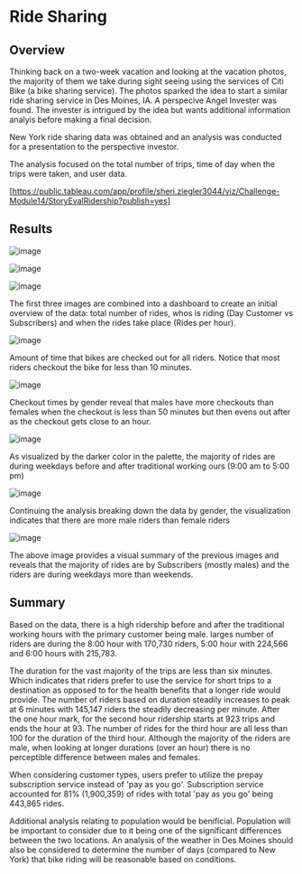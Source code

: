# Ride Sharing 
## Overview 
Thinking back on a two-week vacation and looking at the vacation photos, the majority of them we take during sight seeing using the services of Citi Bike (a bike sharing service). The photos sparked the idea to start a similar ride sharing service in Des Moines, IA. A perspecive Angel Invester was found. The invester is intrigued by the idea but wants additional information analyis before making a final decision. 

New York ride sharing data was obtained and an analysis was conducted for a presentation to the perspective investor. 

The analysis focused on the total number of trips, time of day when the trips were taken, and user data. 

[https://public.tableau.com/app/profile/sheri.ziegler3044/viz/Challenge-Module14/StoryEvalRidership?publish=yes]

## Results 

![image](https://user-images.githubusercontent.com/88912539/148686347-7c99ecf4-1eb2-4f81-bcd9-17b35f5e993a.png)

![image](https://user-images.githubusercontent.com/88912539/148686415-28c6b05a-c0d6-471e-a1b5-504da2e20889.png)

![image](https://user-images.githubusercontent.com/88912539/148686434-5e3daf5c-1bf4-46f4-96a8-334c8c605c1d.png)

The first three images are combined into a dashboard to create an initial overview of the data: total number of rides, whos is riding (Day Customer vs Subscribers)
and when the rides take place (Rides per hour).


![image](https://user-images.githubusercontent.com/88912539/148686681-a571452d-acd9-4640-833d-a45196c831d9.png)

Amount of time that bikes are checked out for all riders. Notice that most riders checkout the bike for less than 10 minutes.

![image](https://user-images.githubusercontent.com/88912539/148686730-da2737d6-1b46-47c1-8f0f-eb77e2db4097.png)

Checkout times by gender reveal that males have more checkouts than females when the checkout is less than 50 minutes but then evens out after as the checkout gets close to an hour. 

![image](https://user-images.githubusercontent.com/88912539/148686844-6758d365-6ba7-4b7c-a07d-9eb60b1c203b.png)

As visualized by the darker color in the palette, the majority of rides are during weekdays before and after traditional working ours (9:00 am to 5:00 pm)

![image](https://user-images.githubusercontent.com/88912539/148686939-77f8fcde-0c5d-4005-92e3-1322b432ff35.png)

Continuing the analysis breaking down the data by gender, the visualization indicates that there are more male riders than female riders

![image](https://user-images.githubusercontent.com/88912539/148687188-e3e13208-b81f-4c95-b3ad-7f427c6b513d.png)

The above image provides a visual summary of the previous images and reveals that the majority of rides are by Subscribers (mostly males) and the riders are during weekdays more than weekends. 


## Summary 
Based on the data, there is a high ridership before and after the traditional working hours with the primary customer being male. larges number of riders are during the 8:00 hour with 170,730 riders, 5:00 hour with 224,566 and 6:00 hours with 215,783.

The duration for the vast majority of the trips are less than six minutes. Which indicates that riders prefer to use the service for short trips to a destination as opposed to for the health benefits that a longer ride would provide. The number of riders based on duration steadily increases to peak at 6 minutes with 145,147 riders the steadily decreasing per minute. After the one hour mark, for the second hour ridership starts at 923 trips and ends the hour at 93. The number of rides for the third hour are all less than 100 for the duration of the third hour. Although the majority of the riders are male, when looking at longer durations (over an hour) there is no perceptible difference between males and females. 

When considering customer types, users prefer to utilize the prepay subscription service instead of 'pay as you go'. Subscription service accounted for 81% (1,900,359) of rides with total 'pay as you go' being 443,865 rides. 

Additional analysis relating to population would be benificial. Population will be important to consider due to it being one of the significant differences between the two locations. An analysis of the weather in Des Moines should also be considered to determine the number of days (compared to New York) that bike riding will be reasonable based on conditions. 
